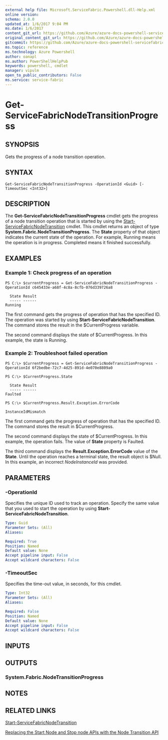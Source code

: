 ```yaml
---
external help file: Microsoft.ServiceFabric.Powershell.dll-Help.xml
online version:
schema: 2.0.0
updated_at: 1/6/2017 9:04 PM
ms.date: 1/6/2017
content_git_url: https://github.com/Azure/azure-docs-powershell-servicefabric/blob/live/Service-Fabric-cmdlets/ServiceFabric/vlatest/Get-ServiceFabricNodeTransitionProgress.md
original_content_git_url: https://github.com/Azure/azure-docs-powershell-servicefabric/blob/live/Service-Fabric-cmdlets/ServiceFabric/vlatest/Get-ServiceFabricNodeTransitionProgress.md
gitcommit: https://github.com/Azure/azure-docs-powershell-servicefabric/blob/eb308dd471400263264adbb79d1c32e357dd1049/Service-Fabric-cmdlets/ServiceFabric/vlatest/Get-ServiceFabricNodeTransitionProgress.md
ms.topic: reference
ms.technology: Azure Powershell
author: oanapl
ms.author: PowerShellHelpPub
keywords: powershell, cmdlet
manager: vipulm
open_to_public_contributors: False
ms.service: service-fabric
---
```


# Get-ServiceFabricNodeTransitionProgress

## SYNOPSIS
Gets the progress of a node transition operation.

## SYNTAX

```
Get-ServiceFabricNodeTransitionProgress -OperationId <Guid> [-TimeoutSec <Int32>]
```

## DESCRIPTION
The **Get-ServiceFabricNodeTransitionProgress** cmdlet gets the progress of a node transition operation that is started by using the [Start-ServiceFabricNodeTransition](./Start-ServiceFabricNodeTransition.md) cmdlet. 
This cmdlet returns an object of type **System.Fabric.NodeTransitionProgress**. 
The **State** property of that object indicates the current state of the operation. 
For example, Running means the operation is in progress. 
Completed means it finished successfully. 

## EXAMPLES

### Example 1: Check progress of an operation 
```
PS C:\> $currentProgress = Get-ServiceFabricNodeTransitionProgress -OperationId c645433e-a68f-4c8a-8cfb-076d339726a8

  State Result
  ----- ------
Running
```

The first command gets the progress of operation that has the specified ID. 
The operation was started by using **Start-ServiceFabricNodeTransition**. 
The command stores the result in the $CurrentProgress variable.
 
The second command displays the state of $CurrentProgress. 
In this example, the state is Running.

### Example 2: Troubleshoot failed operation
```
PS C:\> $CurrentProgress = Get-ServiceFabricNodeTransitionProgress -OperationId 6f2bedbe-72c7-4d25-891d-4e070e8809a0

PS C:\> $CurrentProgress.State

  State Result
  ----- ------
Faulted

PS C:\> $CurrentProgress.Result.Exception.ErrorCode

InstanceIdMismatch

```

The first command gets the progress of operation that has the specified ID.
The command stores the result in $CurrentProgress.

The second command displays the state of $CurrentProgress. 
In this example, the operation fails. 
The value of **State** property is Faulted. 

The third command displays the **Result.Exception.ErrorCode** value of the **State**. 
Until the operation reaches a terminal state, the result object is $Null. 
In this example, an incorrect *NodeInstanceId* was provided.


## PARAMETERS

### -OperationId
Specifies the unique ID used to track an operation. 
Specify the same value that you used to start the operation by using **Start-ServiceFabricNodeTransition**.

```yaml
Type: Guid
Parameter Sets: (All)
Aliases:

Required: True
Position: Named
Default value: None
Accept pipeline input: False
Accept wildcard characters: False
```

### -TimeoutSec
Specifies the time-out value, in seconds, for this cmdlet.

```yaml
Type: Int32
Parameter Sets: (All)
Aliases:

Required: False
Position: Named
Default value: None
Accept pipeline input: False
Accept wildcard characters: False
```

## INPUTS


## OUTPUTS

### System.Fabric.NodeTransitionProgress

## NOTES

## RELATED LINKS

[Start-ServiceFabricNodeTransition](xref:ServiceFabric/vlatest/Start-ServiceFabricNodeTransition.md)

[Replacing the Start Node and Stop node APIs with the Node Transition API](https://docs.microsoft.com/azure/service-fabric/service-fabric-node-transition-apis)
